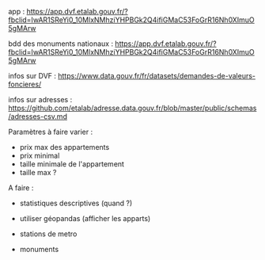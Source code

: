 app : https://app.dvf.etalab.gouv.fr/?fbclid=IwAR1SReYi0_10MlxNMhziYHPBGk2Q4ifiGMaC53FoGrR16Nh0XImuO5gMArw

bdd des monuments nationaux : https://app.dvf.etalab.gouv.fr/?fbclid=IwAR1SReYi0_10MlxNMhziYHPBGk2Q4ifiGMaC53FoGrR16Nh0XImuO5gMArw

infos sur DVF : https://www.data.gouv.fr/fr/datasets/demandes-de-valeurs-foncieres/

infos sur adresses : https://github.com/etalab/adresse.data.gouv.fr/blob/master/public/schemas/adresses-csv.md

Paramètres à faire varier :
- prix max des appartements
- prix minimal
- taille minimale de l'appartement
- taille max ?

A faire : 

- statistiques descriptives (quand ?)
- utiliser géopandas (afficher les apparts)

- stations de metro
- monuments

